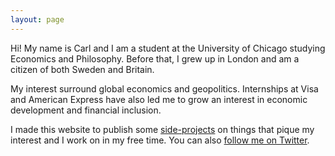 ```yaml
---
layout: page
---
```


Hi! My name is Carl and I am a student at the University of Chicago studying Economics and Philosophy. Before that, I grew up in London and am a citizen of both Sweden and Britain.

My interest surround global economics and geopolitics. Internships at Visa and American Express have also led me to grow an interest in economic development and financial inclusion.

I made this website to publish some [side-projects](/projects/) on things that pique my interest and I work on in my free time. You can also [follow me on Twitter](http//:twitter.com/csacklen). 

